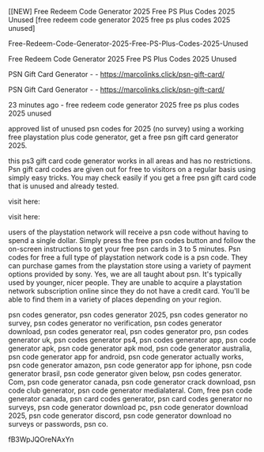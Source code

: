 [[NEW] Free Redeem Code Generator 2025 Free PS Plus Codes 2025 Unused [free redeem code generator 2025 free ps plus codes 2025 unused]

Free-Redeem-Code-Generator-2025-Free-PS-Plus-Codes-2025-Unused

Free Redeem Code Generator 2025 Free PS Plus Codes 2025 Unused

PSN Gift Card Generator - - https://marcolinks.click/psn-gift-card/

PSN Gift Card Generator - - https://marcolinks.click/psn-gift-card/

23 minutes ago - free redeem code generator 2025 free ps plus codes 2025 unused

approved list of unused psn codes for 2025 (no survey) using a working free playstation plus code generator, get a free psn gift card generator 2025.

this ps3 gift card code generator works in all areas and has no restrictions. Psn gift card codes are given out for free to visitors on a regular basis using simply easy tricks. You may check easily if you get a free psn gift card code that is unused and already tested.

visit here:

visit here:

users of the playstation network will receive a psn code without having to spend a single dollar. Simply press the free psn codes button and follow the on-screen instructions to get your free psn cards in 3 to 5 minutes. Psn codes for free a full type of playstation network code is a psn code. They can purchase games from the playstation store using a variety of payment options provided by sony. Yes, we are all taught about psn. It's typically used by younger, nicer people. They are unable to acquire a playstation network subscription online since they do not have a credit card. You'll be able to find them in a variety of places depending on your region.

psn codes generator, psn codes generator 2025, psn codes generator no survey, psn codes generator no verification, psn codes generator download, psn codes generator real, psn codes generator pro, psn codes generator uk, psn codes generator ps4, psn codes generator app, psn code generator apk, psn code generator apk mod, psn code generator australia, psn code generator app for android, psn code generator actually works, psn code generator amazon, psn code generator app for iphone, psn code generator brasil, psn code generator given below, psn codes generator. Com, psn code generator canada, psn code generator crack download, psn code club generator, psn code generator medialateral. Com, free psn code generator canada, psn card codes generator, psn card codes generator no surveys, psn code generator download pc, psn code generator download 2025, psn code generator discord, psn code generator download no surveys or passwords, psn co.

fB3WpJQOreNAxYn

